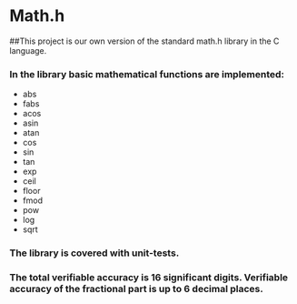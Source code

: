 # Math.h

##This project is our own version of the standard math.h library in the C language. 

### In the library basic mathematical functions are implemented:
- abs
- fabs
- acos
- asin
- atan
- cos
- sin
- tan
- exp
- ceil
- floor
- fmod
- pow
- log
- sqrt

### The library is covered with unit-tests. 
### The total verifiable accuracy is 16 significant digits. Verifiable accuracy of the fractional part is up to 6 decimal places.
